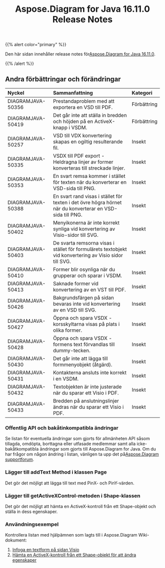 ﻿---
title: Aspose.Diagram for Java 16.11.0 Release Notes
type: docs
weight: 20
url: /sv/java/aspose-diagram-for-java-16-11-0-release-notes/
---
{{% alert color="primary" %}} 

 Den här sidan innehåller release notes för[Aspose.Diagram for Java 16.11.0](https://docs.aspose.com/diagram/java/aspose-diagram-for-java-16-11-0-release-notes/).

{{% /alert %}} 
## **Andra förbättringar och förändringar**

|**Nyckel**|**Sammanfattning**|**Kategori**|
|:- |:- |:- |
|DIAGRAMJAVA-50356|Prestandaproblem med att exportera en VSD till PDF.|Förbättring|
|DIAGRAMJAVA-50419|Det går inte att ställa in bredden och höjden på en ActiveX-knapp i VSDM.|Förbättring|
|DIAGRAMJAVA-50257|VSD till VDX konvertering skapas en ogiltig resulterande fil.|Insekt|
|DIAGRAMJAVA-50335|VSDX till PDF export - Heldragna linjer av former konverteras till streckade linjer.|Insekt|
|DIAGRAMJAVA-50353|En svart remsa kommer i stället för texten när du konverterar en VSD-sida till PNG.|Insekt|
|DIAGRAMJAVA-50388|En svart rand visas i stället för texten i det övre högra hörnet när du konverterar en VSD-sida till PNG.|Insekt|
|DIAGRAMJAVA-50402|Menyikonerna är inte korrekt synliga vid konvertering av Visio-sidor till SVG.|Insekt|
|DIAGRAMJAVA-50403|De svarta remsorna visas i stället för formulärets textobjekt vid konvertering av Visio sidor till SVG.|Insekt|
|DIAGRAMJAVA-50410|Former blir osynliga när du grupperar och sparar i VSDM.|Insekt|
|DIAGRAMJAVA-50413|Saknade former vid konvertering av en VST till PDF.|Insekt|
|DIAGRAMJAVA-50426|Bakgrundsfärgen på sidan bevaras inte vid konvertering av en VSD till SVG.|Insekt|
|DIAGRAMJAVA-50427|Öppna och spara VSDX - korsskyltarna visas på plats i olika former.|Insekt|
|DIAGRAMJAVA-50428|Öppna och spara VSDX - formens text förvandlas till dummy-tecken.|Insekt|
|DIAGRAMJAVA-50430|Det går inte att lägga till formmenyobjekt (åtgärd).|Insekt|
|DIAGRAMJAVA-50431|Kontakterna ansluts inte korrekt i en VSDM.|Insekt|
|DIAGRAMJAVA-50432|Textobjekten är inte justerade när du sparar ett Visio i PDF.|Insekt|
|DIAGRAMJAVA-50433|Bredden på anslutningslinjer ändras när du sparar ett Visio i PDF.|Insekt|
### **Offentlig API och bakåtinkompatibla ändringar**
Se listan för eventuella ändringar som gjorts för allmänheten API såsom tillagda, omdöpta, borttagna eller utfasade medlemmar samt alla icke-bakåtkompatibla ändringar som gjorts till Aspose.Diagram for Java. Om du har frågor om någon ändring i listan, vänligen ta upp det på[Aspose.Diagram supportforum](https://forum.aspose.com/c/diagram/17).
### **Lägger till addText Method i klassen Page**
Det gör det möjligt att lägga till text med PinX- och PinY-värden.
### **Lägger till getActiveXControl-metoden i Shape-klassen**
Det gör det möjligt att hämta en ActiveX-kontroll från ett Shape-objekt och ställa in dess egenskaper.
### **Användningsexempel**
Kontrollera listan med hjälpämnen som lagts till i Aspose.Diagram Wiki-dokument:

1. [Infoga en textform på sidan Visio](/diagram/sv/java/working-with-text/#insert-a-text-shape-in-the-visio-page)
1. [Hämta en ActiveX-kontroll från ett Shape-objekt för att ändra egenskaper](/diagram/sv/java/retrieve-an-activex-control-from-a-shape-object-to-modify-properties/)
